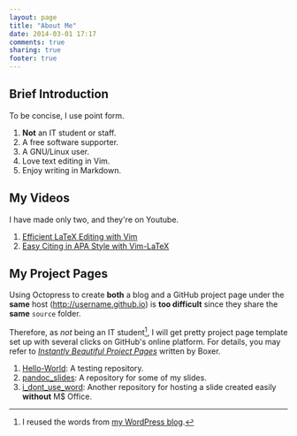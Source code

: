 ```yaml
---
layout: page
title: "About Me"
date: 2014-03-01 17:17
comments: true
sharing: true
footer: true
---
```

## Brief Introduction

To be concise, I use point form.

1. **Not** an IT student or staff.
2. A free software supporter.
3. A GNU/Linux user.
4. Love text editing in Vim.
5. Enjoy writing in Markdown.

## My Videos

I have made only two, and they're on Youtube.

1. [Efficient LaTeX Editing with Vim](http://youtu.be/y67t-05nFD0)
2. [Easy Citing in APA Style with Vim-LaTeX](http://youtu.be/ly8BlePO4ws)

## My Project Pages

Using Octopress to create **both** a blog and a GitHub project page
under the **same** host (http://username.github.io) is **too
difficult** since they share the **same** `source` folder.

Therefore, as *not* being an IT student[^not_it_student], I will get
pretty project page template set up with several clicks on GitHub's
online platform.  For details, you may refer to
[*Instantly Beautiful Project Pages*](https://github.com/blog/1081-instantly-beautiful-project-pages)
written by Boxer.

1. [Hello-World](http://vincenttam.github.io/Hello-World/): A testing
repository.
2. [pandoc_slides](http://vincenttam.github.io/pandoc_slides/): A
repository for some of my slides.
3. [i_dont_use_word](http://vincenttam.github.io/i_dont_use_word/):
Another repository for hosting a slide created easily **without** M$
Office.

[^not_it_student]: I reused the words from [my WordPress blog](http://blogueun.wordpress.com/2014/02/03/gnupg-encryption/).

<!-- vim:set tw=70 wrap spell: -->
